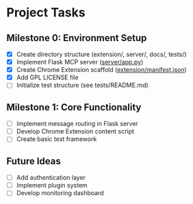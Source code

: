# Project Tasks

## Milestone 0: Environment Setup
- [x] Create directory structure (extension/, server/, docs/, tests/)
- [x] Implement Flask MCP server ([server/app.py](server/app.py:12))
- [x] Create Chrome Extension scaffold ([extension/manifest.json](extension/manifest.json:2))
- [x] Add GPL LICENSE file
- [ ] Initialize test structure (see tests/README.md)

## Milestone 1: Core Functionality
- [ ] Implement message routing in Flask server
- [ ] Develop Chrome Extension content script
- [ ] Create basic test framework

## Future Ideas
- [ ] Add authentication layer
- [ ] Implement plugin system
- [ ] Develop monitoring dashboard